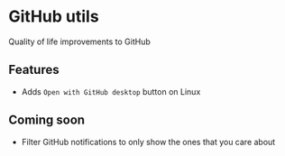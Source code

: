 # GitHub utils
Quality of life improvements to GitHub

## Features
- Adds `Open with GitHub desktop` button on Linux

## Coming soon
- Filter GitHub notifications to only show the ones that you care about
